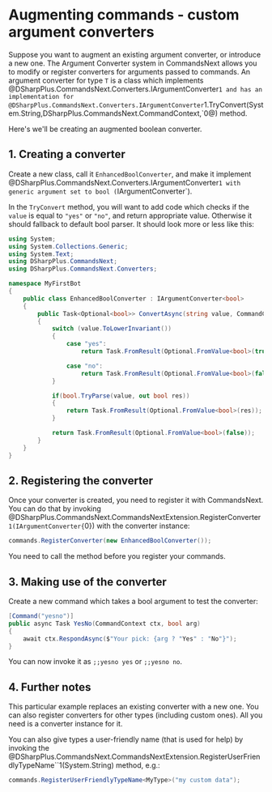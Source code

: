 # Augmenting commands - custom argument converters

Suppose you want to augment an existing argument converter, or introduce a new one. The Argument Converter system in 
CommandsNext allows you to modify or register converters for arguments passed to commands. An argument converter for 
type `T` is a class which implements @DSharpPlus.CommandsNext.Converters.IArgumentConverter`1 and has an 
implementation for @DSharpPlus.CommandsNext.Converters.IArgumentConverter`1.TryConvert(System.String,DSharpPlus.CommandsNext.CommandContext,`0@) method.

Here's we'll be creating an augmented boolean converter.

## 1. Creating a converter

Create a new class, call it `EnhancedBoolConverter`, and make it implement @DSharpPlus.CommandsNext.Converters.IArgumentConverter`1
with generic argument set to bool (`IArgumentConverter<bool>`).

In the `TryConvert` method, you will want to add code which checks if the `value` is equal to `"yes"` or `"no"`, and return 
appropriate value. Otherwise it should fallback to default bool parser. It should look more or less like this:

```cs
using System;
using System.Collections.Generic;
using System.Text;
using DSharpPlus.CommandsNext;
using DSharpPlus.CommandsNext.Converters;

namespace MyFirstBot
{
    public class EnhancedBoolConverter : IArgumentConverter<bool>
    {
        public Task<Optional<bool>> ConvertAsync(string value, CommandContext ctx)
        {
            switch (value.ToLowerInvariant())
            {
                case "yes":
                    return Task.FromResult(Optional.FromValue<bool>(true));

                case "no":
                    return Task.FromResult(Optional.FromValue<bool>(false));
            }

            if(bool.TryParse(value, out bool res))
            {
                return Task.FromResult(Optional.FromValue<bool>(res));
            }

            return Task.FromResult(Optional.FromValue<bool>(false));
        }
    }
}
```

## 2. Registering the converter

Once your converter is created, you need to register it with CommandsNext. You can do that by invoking 
@DSharpPlus.CommandsNext.CommandsNextExtension.RegisterConverter``1(IArgumentConverter{``0}) with the converter instance:

```cs
commands.RegisterConverter(new EnhancedBoolConverter());
```

You need to call the method before you register your commands.

## 3. Making use of the converter

Create a new command which takes a bool argument to test the converter:

```cs
[Command("yesno")]
public async Task YesNo(CommandContext ctx, bool arg)
{
	await ctx.RespondAsync($"Your pick: {arg ? "Yes" : "No"}");
}
```

You can now invoke it as `;;yesno yes` or `;;yesno no`.

## 4. Further notes

This particular example replaces an existing converter with a new one. You can also register converters for other types 
(including custom ones). All you need is a converter instance for it.

You can also give types a user-friendly name (that is used for help) by invoking the @DSharpPlus.CommandsNext.CommandsNextExtension.RegisterUserFriendlyTypeName``1(System.String) 
method, e.g.:

```cs
commands.RegisterUserFriendlyTypeName<MyType>("my custom data");
```
